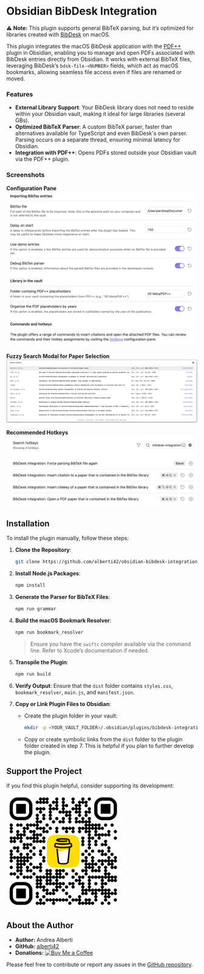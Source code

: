 # Obsidian BibDesk Integration

⚠️ **Note:** This plugin supports general BibTeX parsing, but it’s optimized for libraries created with [BibDesk](https://en.wikipedia.org/wiki/BibDesk) on macOS.

This plugin integrates the macOS BibDesk application with the [PDF++](https://github.com/RyotaUshio/obsidian-pdf-plus) plugin in Obsidian, enabling you to manage and open PDFs associated with BibDesk entries directly from Obsidian. It works with external BibTeX files, leveraging BibDesk’s `bdsk-file-<NUMBER>` fields, which act as macOS bookmarks, allowing seamless file access even if files are renamed or moved.

### Features
- **External Library Support**: Your BibDesk library does not need to reside within your Obsidian vault, making it ideal for large libraries (several GBs).
- **Optimized BibTeX Parser**: A custom BibTeX parser, faster than alternatives available for TypeScript and even BibDesk's own parser. Parsing occurs on a separate thread, ensuring minimal latency for Obsidian.
- **Integration with PDF++**: Opens PDFs stored outside your Obsidian vault via the PDF++ plugin.

### Screenshots
**Configuration Pane**  
![Configuration Pane](docs/images/setting_screenshot.jpg)

**Fuzzy Search Modal for Paper Selection**  
![Fuzzy Search](docs/images/suggestion_menu_screenshot.jpg)

**Recommended Hotkeys**  
![Hotkeys](docs/images/recommended_hotkeys.jpg)

## Installation

To install the plugin manually, follow these steps:

1. **Clone the Repository**:
   ```bash
   git clone https://github.com/alberti42/obsidian-bibdesk-integration.git
   ```
2. **Install Node.js Packages**:
   ```bash
   npm install
   ```
3. **Generate the Parser for BibTeX Files**:
   ```bash
   npm run grammar
   ```
4. **Build the macOS Bookmark Resolver**:
   ```bash
   npm run bookmark_resolver
   ```
   > Ensure you have the `swiftc` compiler available via the command line. Refer to Xcode’s documentation if needed.

5. **Transpile the Plugin**:
   ```bash
   npm run build
   ```
6. **Verify Output**: Ensure that the `dist` folder contains `styles.css`, `bookmark_resolver`, `main.js`, and `manifest.json`.
7. **Copy or Link Plugin Files to Obsidian**:
   - Create the plugin folder in your vault:
     ```bash
     mkdir -p <YOUR_VAULT_FOLDER>/.obsidian/plugins/bibdesk-integration
     ```
   - Copy or create symbolic links from the `dist` folder to the plugin folder created in step 7. This is helpful if you plan to further develop the plugin.

## Support the Project
If you find this plugin helpful, consider supporting its development:

[<img src="docs/images/buy_me_coffee.png" width=300 alt="Buy Me a Coffee QR Code"/>](https://buymeacoffee.com/alberti)

## About the Author
- **Author:** Andrea Alberti
- **GitHub:** [alberti42](https://github.com/alberti42)
- **Donations:** [![Buy Me a Coffee](https://img.shields.io/badge/Donate-Buy%20Me%20a%20Coffee-orange)](https://buymeacoffee.com/alberti)

Please feel free to contribute or report any issues in the [GitHub repository](https://github.com/alberti42/obsidian-bibdesk-integration/issues).
